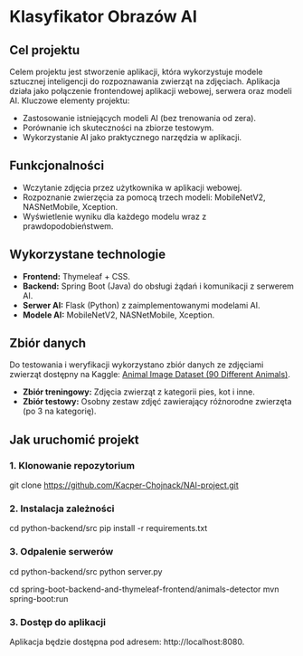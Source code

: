 # Klasyfikator Obrazów AI

## Cel projektu
Celem projektu jest stworzenie aplikacji, która wykorzystuje modele sztucznej inteligencji do rozpoznawania zwierząt na zdjęciach. Aplikacja działa jako połączenie frontendowej aplikacji webowej, serwera oraz modeli AI. Kluczowe elementy projektu:
- Zastosowanie istniejących modeli AI (bez trenowania od zera).
- Porównanie ich skuteczności na zbiorze testowym.
- Wykorzystanie AI jako praktycznego narzędzia w aplikacji.

## Funkcjonalności
- Wczytanie zdjęcia przez użytkownika w aplikacji webowej.
- Rozpoznanie zwierzęcia za pomocą trzech modeli: MobileNetV2, NASNetMobile, Xception.
- Wyświetlenie wyniku dla każdego modelu wraz z prawdopodobieństwem.

## Wykorzystane technologie
- **Frontend:** Thymeleaf + CSS.
- **Backend:** Spring Boot (Java) do obsługi żądań i komunikacji z serwerem AI.
- **Serwer AI:** Flask (Python) z zaimplementowanymi modelami AI.
- **Modele AI:** MobileNetV2, NASNetMobile, Xception.

## Zbiór danych
Do testowania i weryfikacji wykorzystano zbiór danych ze zdjęciami zwierząt dostępny na Kaggle: [Animal Image Dataset (90 Different Animals)](https://www.kaggle.com/datasets/iamsouravbanerjee/animal-image-dataset-90-different-animals).

- **Zbiór treningowy:** Zdjęcia zwierząt z kategorii pies, kot i inne.
- **Zbiór testowy:** Osobny zestaw zdjęć zawierający różnorodne zwierzęta (po 3 na kategorię).

## Jak uruchomić projekt
### 1. Klonowanie repozytorium
git clone https://github.com/Kacper-Chojnack/NAI-project.git

### 2. Instalacja zależności
cd python-backend/src
pip install -r requirements.txt

### 3. Odpalenie serwerów
cd python-backend/src
python server.py

cd spring-boot-backend-and-thymeleaf-frontend/animals-detector
mvn spring-boot:run

### 3. Dostęp do aplikacji
Aplikacja będzie dostępna pod adresem: http://localhost:8080.

